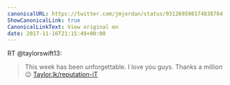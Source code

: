 ```yaml
---
canonicalURL: https://twitter.com/jmjordan/status/931269598174838784
ShowCanonicalLink: true
CanonicalLinkText: View original on
date: 2017-11-16T21:15:49+00:00
---
```

RT @taylorswift13:
> This week has been unforgettable. I love you guys. Thanks a million 😉 [Taylor.lk/reputation-iT](http://Taylor.lk/reputation-iT)
